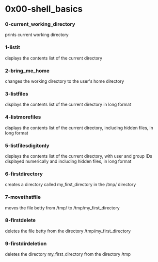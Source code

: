 # 0x00-shell_basics

### 0-current_working_directory
prints current working directory

### 1-listit
displays the contents list of the current directory

### 2-bring_me_home
changes the working directory to the user's home directory

### 3-listfiles
displays the contents list of the current directory in long format

### 4-listmorefiles
displays the contents list of the current directory, including hidden
files, in long format

### 5-listfilesdigitonly
displays the contents list of the current directory, with user and group
IDs displayed numerically and including hidden files, in long
format

### 6-firstdirectory
creates a directory called my_first_directory in the /tmp/ directory

### 7-movethatfile
moves the file betty from /tmp/ to /tmp/my_first_directory

### 8-firstdelete
deletes the file betty from the directory /tmp/my_first_directory

### 9-firstdirdeletion
deletes the directory my_first_directory from the directory /tmp
